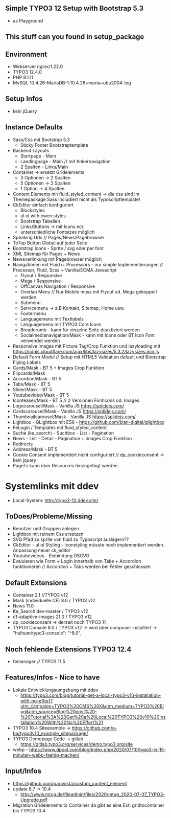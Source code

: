 ## Simple TYPO3 12 Setup with Bootstrap 5.3

* as Playground 

## This stuff can you found in setup_package

## Environment
* Webserver nginx/1.22.0
* TYPO3 12.4.0
* PHP 8.1.11
* MySQL 10.4.26-MariaDB-1:10.4.26+maria~ubu2004-log 

## Setup Infos
* kein jQuery
## Instance Defaults 
* Sass/Css mit Bootstrap 5.3
    - Sticky Footer Bootstraptemplate
* Backend Layouts 
    - Startpage - Main 
    - Landingpage - Main // mit Ankernavigation 
    - 2 Spalten - Links/Main 
* Container -> ersetzt Gridelements 
    - 3 Optionen -> 2 Spalten 
    - 5 Optionen -> 3 Spalten 
    - 1 Option -> 4 Spalten
* Content Elements mit fluid_styled_content  -> die css sind im Themepackage Sass includiert nicht als Typoscripttemplate!
* CkEditor einfach konfiguriert
    - Blockstyles
    - ul ol with owen styles
    - Bootstrap Tabellen
    - Links/Buttons -> mit Icons ect.
    - unterschiedliche Fontsizes möglich
* Speaking Urls // Pages/News/Pagebrowser
* ToTop Button Global auf jeder Seite
* Bootstrap Icons - Sprite / svg oder per font
* XML Sitemap für Pages + News
* Newsverlinkung mit Pagebrowser möglich
* Navigationen mit Fluid u. Processors - nur simple Implementierungen // Processor, Fluid, Scss + Vanilla/ECMA  Javascript
    - Flyout / Responsive
    - Mega / Responsive
    - OffCanvas Navigation / Responsive
    - Overlap Menu // Nur Mobile muss mit Flyout od. Mega gekoppelt werden.
    - Submenu
    - Servicemenu -> z.B Kontakt, Sitemap, Home usw.
    - Footermenu
    - Languagemenu mit Textlabels
    - Languagemenu mit TYPO3 Core Icons
    - Breadcrumb - kann für einzelne Seite deaktiviert werden
    - Socialmedianavigation/Mask - kann mit Icons oder BT Icon Font verwendet werden
* Responsive Images mit Picture Tag/Crop Funktion und lazyloading mit https://cdnjs.cloudflare.com/ajax/libs/lazysizes/5.3.2/lazysizes.min.js
* Default Form Modul // Setup mit HTML5 Validation default und Bootstrap Flying Labels
* Cards/Mask - BT 5 + Images Crop Funktion
* Flipcards/Mask
* Accordion/Mask - BT 5
* Tabs/Mask - BT 5
* Slider/Mask - BT 5
* Youtubevideo/Mask - BT 5
* Iconteaser/Mask - BT 5 // 2 Versionen Fonticons od. Images
* Logocarousel/Mask - Vanilla JS https://splidejs.com/
* Cardscarousel/Mask - Vanilla JS https://splidejs.com/
* Thumbnailcarousel/Mask - Vanilla JS https://splidejs.com/
* Lightbox - GLightbox mit ES6 - https://github.com/biati-digital/glightbox
* FeLogin / Templates mit fluid_styled_content
* Suche (ke_search) - Suchbox - List - Pagination 
* News - List - Detail - Pagination + Images Crop Funktion
* Redirects
* Address/Mask - BT 5
* Cookie Consent implementiert nicht configuriert // dp_cookieconsent -> kein jquery
* PageTs kann über Resources hinzugefügt werden.
 
# Systemlinks mit ddev
* Local-System: http://typo3-12.ddev.site/

## ToDoes/Probleme/Missing
* Benutzer und Gruppen anlegen
* Lightbox mit reinem Css ersetzen
* SVG Pfad zu sprite von fluid zu Typoscript auslagern??
* CkEditor - ul ol Styling - Iconstyling müsste noch implementiert werden. Anpassung neuer ck_editor
* Youtubevideos - Einbindung DSGVO
* Evaluieren wie Form + Login innerhalb von Tabs + Accordion funktionieren // Accordion + Tabs werden bei Fehler geschlossen

## Default Extensions
* Container 2.1 //TYPO3 v12 
* Mask (individuelle CE) 8.0 / TYPO3 v12
* News 11.0
* Ke_Search dev-master / TYPO3 v12
* c1-adaptive-images 21.0 / TYPO3 v12
* dp_cookieconsent -> derzeit noch TYPO3 11
* TYPO3 Console 8.0 / TYPO3 v12 -> wird über composer installiert -> "helhum/typo3-console": "^8.0",

## Noch fehlende Extensions TYPO3 12.4
* femanager // TYPO3 11.5

## Features/Infos - Nice to have
* Lokale Entwicklungsumgebung mit ddev
    - https://typo3.com/blog/tutorial-get-a-local-typo3-v10-installation-with-no-effort?utm_campaign=TYPO3%20CMS%20X&utm_medium=TYPO3%20Blog&utm_source=Blog%20post%20-%20Tutorial%3A%20Get%20a%20Local%20TYPO3%20v10%20Installation%20With%20No%20Effort%21
* TYPO3 10.4 Siteexample -> https://github.com/o-ba/typo3v10_example_sitepackage/
* TYPO3 Demopage Code -> gitlab
    - https://gitlab.typo3.org/services/demo.typo3.org/site
* webp - https://www.dpool.com/blog/index.php/2020/07/10/typo3-in-15-minuten-webp-faehig-machen/

## Input/Infos
* https://github.com/paravista/custom_content_element
* update 8.7 -> 10.4 
    - http://www.mtug.de/fileadmin/files/2020/mtug_2020-07-07_TYPO3-Upgrade.pdf
* Migration Gridelements to Container da gibt es eine Ext: gridtocontainer bis TYPO3 10.4
